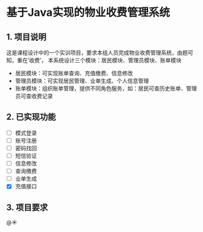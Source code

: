 # 基于Java实现的物业收费管理系统
## 1. 项目说明
这是课程设计中的一个实训项目，要求本组人员完成物业收费管理系统，由题可知，重在‘收费’，
本系统设计三个模块：居民模块、管理员模块、账单模块
- 居民模块：可实现账单查询、充值缴费、信息修改
- 管理员模块：可实现居民管理、业单生成、个人信息管理
- 账单模块：组织账单管理，提供不同角色服务，如：居民可查历史账单、管理员可查收费记录

## 2. 已实现功能
- [ ] 模式登录
- [ ] 账号注册
- [ ] 密码找回
- [ ] 短信验证
- [ ] 信息修改
- [ ] 查询缴费
- [ ] 业单生成
- [x] 充值接口
 
## 3. 项目要求
@:sunny:


